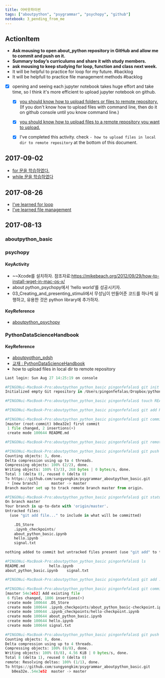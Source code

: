 ```yaml
---
title: 어바웃파이썬
tags: ["aboutpython", "psygrammar", "psychopy", "github"]
notebook: 3_pending_from_me
---
```


## ActionItem

  * **Ask mousing to open about_python repository in GitHub and allow me to commit and push on it.**
  * **Summary today’s curriculums and share it with study members.**
  * **ask mousing to keep studying for loop, function and class next week.**
  * It will be helpful to practice for loop for my future. #backlog
  * It will be helpfull to practice file management methods #backlog
  * [x] opening and seeing each jupyter notebook takes huge effort and take time, so I think it's more efficient to upload jupyter notebook on github.
    * [x] [you should know how to upload folders or files to remote repository.](https://help.github.com/articles/adding-a-file-to-a-repository-using-the-command-line/)(If you don't know how to upload files with command line, then do it on github console until you know command line.) 
    * [x] [you should know how to upload files to a remote repository you want to upload.](https://www.evernote.com/Home.action?login=true&prompt=none&authuser=1#n=c1bcab42-6c06-4d2e-aa13-a7034ba8d1a6&ses=4&sh=2&sds=5&)
    * [x] I've completed this activity. check `- how to upload files in local dir to remote repository` at the bottom of this document. 

  
## 2017-09-02

- [for 문을 학습하였다.](https://wikidocs.net/20)
- [while 문을 학습하였다](https://wikidocs.net/21)

## 2017-08-26

  * [I’ve learned ](https://github.com/sungyongkim/psygrammar_aboutpython_basic/blob/master/about_python_basic.ipynb)[for loop](https://github.com/sungyongkim/psygrammar_aboutpython_basic/blob/master/about_python_basic.ipynb)
  * [I’ve learned file management](https://github.com/sungyongkim/psygrammar_aboutpython_psychopy/blob/master/aboutpython_psychopy/aboutpython_psychopy/setup.ipynb)

## 2017-08-13


### aboutpython_basic

### psychopy

#### KeyActivity

  * ~~Xcode를 설치하자. 참조자료:<https://mikebeach.org/2012/09/29/how-to-install-wget-in-mac-os-x/>
  * about python_psychopy에서 ‘hello world’를 성공시키자. 
  * 03_Creating_and_presenting_stimuli에서 무성님이 만들어준 코드를 하나씩 실행하고, 유용한 것은 python library에 추가하자. 

#### KeyReference

  * [aboutpython_psychopy](http://localhost:8891/notebooks/psygrammar/aboutpython_psychopy-master/aboutpython_psychopy.ipynb)

### PythonDataScienceHandbook

#### KeyReference

  * [aboutpyothon_pdsh](http://localhost:8890/notebooks/psygrammar/aboutpython_pdsh/aboutpython_pdsh.ipynb)
  * [교재 : PythonDataScienceHandbook](https://github.com/jakevdp/PythonDataScienceHandbook)
  * how to upload files in local dir to remote repository
```python
Last login: Sun Aug 27 14:25:19 on console  
  
#PINGONui-MacBook-Pro:aboutpython_python_basic pingonfefalas$ git init  
Initialized empty Git repository in /Users/pingonfefalas/Dropbox/python/psygrammar/aboutpython_python_basic/.git/  
  
#PINGONui-MacBook-Pro:aboutpython_python_basic pingonfefalas$ touch README.md  
  
#PINGONui-MacBook-Pro:aboutpython_python_basic pingonfefalas$ git add README.md  
  
#PINGONui-MacBook-Pro:aboutpython_python_basic pingonfefalas$ git commit -m "first commit"  
[master (root-commit) b0ea32e] first commit  
 1 file changed, 2 insertions(+)  
 create mode 100644 README.md  
  
#PINGONui-MacBook-Pro:aboutpython_python_basic pingonfefalas$ git remote add origin https://github.com/sungyongkim/psygrammar_aboutpython_basic.git  
  
#PINGONui-MacBook-Pro:aboutpython_python_basic pingonfefalas$ git push -u origin master  
Counting objects: 3, done.  
Delta compression using up to 4 threads.  
Compressing objects: 100% (2/2), done.  
Writing objects: 100% (3/3), 268 bytes | 0 bytes/s, done.  
Total 3 (delta 0), reused 0 (delta 0)  
To https://github.com/sungyongkim/psygrammar_aboutpython_basic.git  
 * [new branch]      master -> master  
Branch master set up to track remote branch master from origin.  
  
#PINGONui-MacBook-Pro:aboutpython_python_basic pingonfefalas$ git status  
On branch master  
Your branch is up-to-date with 'origin/master'.  
Untracked files:  
  (use "git add file..." to include in what will be committed)  
  
    .DS_Store  
    .ipynb_checkpoints/  
    about_python_basic.ipynb  
    hello.ipynb  
    signal.txt  
  
nothing added to commit but untracked files present (use "git add" to track)  
  
#PINGONui-MacBook-Pro:aboutpython_python_basic pingonfefalas$ ls  
README.md           hello.ipynb  
about_python_basic.ipynb    signal.txt  
  
#PINGONui-MacBook-Pro:aboutpython_python_basic pingonfefalas$ git add .  
  
#PINGONui-MacBook-Pro:aboutpython_python_basic pingonfefalas$ git commit -m "Add existing file"  
[master 54e3e52] Add existing file  
 6 files changed, 1806 insertions(+)  
 create mode 100644 .DS_Store  
 create mode 100644 .ipynb_checkpoints/about_python_basic-checkpoint.ipynb  
 create mode 100644 .ipynb_checkpoints/hello-checkpoint.ipynb  
 create mode 100644 about_python_basic.ipynb  
 create mode 100644 hello.ipynb  
 create mode 100644 signal.txt  
  
#PINGONui-MacBook-Pro:aboutpython_python_basic pingonfefalas$ git push origin  
Counting objects: 8, done.  
Delta compression using up to 4 threads.  
Compressing objects: 100% (8/8), done.  
Writing objects: 100% (8/8), 4.56 KiB | 0 bytes/s, done.  
Total 8 (delta 1), reused 0 (delta 0)  
remote: Resolving deltas: 100% (1/1), done.  
To https://github.com/sungyongkim/psygrammar_aboutpython_basic.git  
   b0ea32e..54e3e52  master -> master  
```
